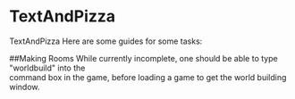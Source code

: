 # TextAndPizza
TextAndPizza
Here are some guides for some tasks:

##Making Rooms
While currently incomplete, one should be able to type "worldbuild" into the
<br />command box in the game, before loading a game to get the world building window.
